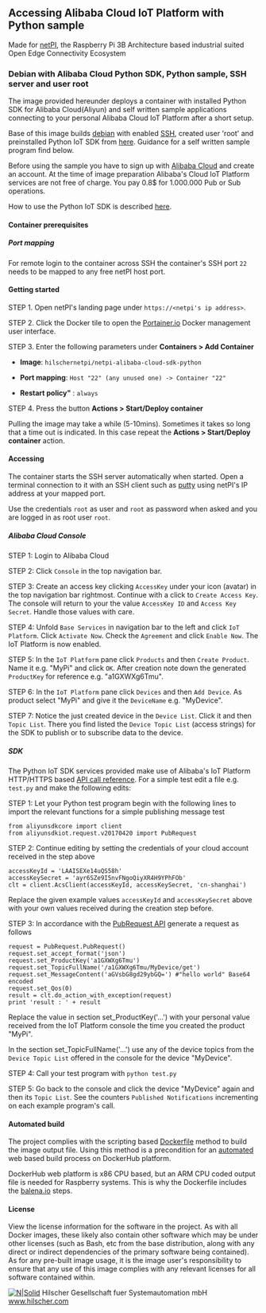 ## Accessing  Alibaba Cloud IoT Platform with Python sample

Made for [netPI](https://www.netiot.com/netpi/), the Raspberry Pi 3B Architecture based industrial suited Open Edge Connectivity Ecosystem

### Debian with Alibaba Cloud Python SDK, Python sample, SSH server and user root

The image provided hereunder deploys a container with installed Python SDK for Alibaba Cloud(Aliyun) and self written sample applications connecting to your personal Alibaba Cloud IoT Platform after a short setup.

Base of this image builds [debian](https://www.balena.io/docs/reference/base-images/base-images/) with enabled [SSH](https://en.wikipedia.org/wiki/Secure_Shell), created user 'root' and preinstalled Python IoT SDK from [here](https://github.com/aliyun/aliyun-openapi-python-sdk/tree/master/aliyun-python-sdk-iot). Guidance for a self written sample program find below. 

Before using the sample you have to sign up with [Alibaba Cloud](https://myaccount.alibabacloud.com) and create an account. At the time of image preparation Alibaba's Cloud IoT Platform services are not free of charge. You pay 0.8$ for 1.000.000 Pub or Sub operations.

How to use the Python IoT SDK is described [here](https://www.alibabacloud.com/help/doc-detail/42700.htm).

#### Container prerequisites

##### Port mapping

For remote login to the container across SSH the container's SSH port `22` needs to be mapped to any free netPI host port.

#### Getting started

STEP 1. Open netPI's landing page under `https://<netpi's ip address>`.

STEP 2. Click the Docker tile to open the [Portainer.io](http://portainer.io/) Docker management user interface.

STEP 3. Enter the following parameters under **Containers > Add Container**

* **Image**: `hilschernetpi/netpi-alibaba-cloud-sdk-python`

* **Port mapping**: `Host "22" (any unused one) -> Container "22"` 

* **Restart policy"** : `always`

STEP 4. Press the button **Actions > Start/Deploy container**

Pulling the image may take a while (5-10mins). Sometimes it takes so long that a time out is indicated. In this case repeat the **Actions > Start/Deploy container** action.

#### Accessing

The container starts the SSH server automatically when started. Open a terminal connection to it with an SSH client such as [putty](http://www.putty.org/) using netPI's IP address at your mapped port.

Use the credentials `root` as user and `root` as password when asked and you are logged in as root user `root`.

##### Alibaba Cloud Console

STEP 1: Login to Alibaba Cloud

STEP 2: Click `Console` in the top navigation bar.

STEP 3: Create an access key clicking `AccessKey` under your icon (avatar) in the top navigation bar rightmost. Continue with a click to `Create Access Key`. The console will return to your the value `AccessKey ID` and `Access Key Secret`. Handle those values with care.

STEP 4: Unfold `Base Services` in navigation bar to the left and click `IoT Platform`. Click `Activate Now`. Check the `Agreement` and click `Enable Now`. The IoT Platform is now enabled.

STEP 5: In the `IoT Platform` pane click `Products` and then `Create Product`. Name it e.g. "MyPi" and click `OK`. After creation note down the generated `ProductKey` for reference e.g. "a1GXWXg6Tmu".

STEP 6: In the `IoT Platform` pane click `Devices` and then `Add Device`. As product select "MyPi" and give it the `DeviceName` e.g. "MyDevice".

STEP 7: Notice the just created device in the `Device List`. Click it and then `Topic List`. There you find listed the `Device Topic List` (access strings) for the SDK to publish or to subscribe data to the device.

##### SDK 

The Python IoT SDK services provided make use of Alibaba's IoT Platform HTTP/HTTPS based [API call reference](https://www.alibabacloud.com/help/doc-detail/30559.htm). For a simple test edit a file e.g. `test.py` and make the following edits:

STEP 1: Let your Python test program begin with the following lines to import the relevant functions for a simple publishing message test

```
from aliyunsdkcore import client
from aliyunsdkiot.request.v20170420 import PubRequest
```


STEP 2: Continue editing by setting the credentials of your cloud account received in the step above

```
accessKeyId = 'LAAISEXe14uQS58h'
accessKeySecret = 'ayr6SZe9I5nvFNgoQiyXR4H9YPhFOb'
clt = client.AcsClient(accessKeyId, accessKeySecret, 'cn-shanghai')
```


Replace the given example values `accessKeyId` and `accessKeySecret` above with your own values received during the creation step before.

STEP 3: In accordance with the [PubRequest API](https://www.alibabacloud.com/help/doc-detail/69793.htm) generate a request as follows 

```
request = PubRequest.PubRequest()
request.set_accept_format('json')
request.set_ProductKey('a1GXWXg6Tmu')
request.set_TopicFullName('/a1GXWXg6Tmu/MyDevice/get')
request.set_MessageContent('aGVsbG8gd29ybGQ=') #"hello world" Base64 encoded
request.set_Qos(0)
result = clt.do_action_with_exception(request)
print 'result : ' + result
```


Replace the value in section set_ProductKey('...') with your personal value received from the IoT Platform console the time you created the product "MyPi".

In the section set_TopicFullName('...') use any of the device topics from the `Device Topic List` offered in the console for the device "MyDevice".

STEP 4: Call your test program with `python test.py`

STEP 5: Go back to the console and click the device "MyDevice" again and then its `Topic List`. See the counters `Published Notifications` incrementing on each example program's call.

#### Automated build

The project complies with the scripting based [Dockerfile](https://docs.docker.com/engine/reference/builder/) method to build the image output file. Using this method is a precondition for an [automated](https://docs.docker.com/docker-hub/builds/) web based build process on DockerHub platform.

DockerHub web platform is x86 CPU based, but an ARM CPU coded output file is needed for Raspberry systems. This is why the Dockerfile includes the [balena.io](https://balena.io/blog/building-arm-containers-on-any-x86-machine-even-dockerhub/) steps.

#### License

View the license information for the software in the project. As with all Docker images, these likely also contain other software which may be under other licenses (such as Bash, etc from the base distribution, along with any direct or indirect dependencies of the primary software being contained).
As for any pre-built image usage, it is the image user's responsibility to ensure that any use of this image complies with any relevant licenses for all software contained within.

[![N|Solid](http://www.hilscher.com/fileadmin/templates/doctima_2013/resources/Images/logo_hilscher.png)](http://www.hilscher.com)  Hilscher Gesellschaft fuer Systemautomation mbH  www.hilscher.com
